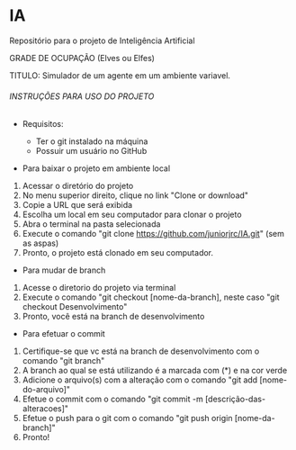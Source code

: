 # IA
Repositório para o projeto de Inteligência Artificial

GRADE DE OCUPAÇÃO (Elves ou Elfes)

TITULO: Simulador de um agente em um ambiente variavel.


###### INSTRUÇÕES PARA USO DO PROJETO ######

- Requisitos:
	- Ter o git instalado na máquina
	- Possuir um usuário no GitHub

- Para baixar o projeto em ambiente local
1. Acessar o diretório do projeto
2. No menu superior direito, clique no link "Clone or download"
3. Copie a URL que será exibida
4. Escolha um local em seu computador para clonar o projeto
5. Abra o terminal na pasta selecionada
6. Execute o comando "git clone https://github.com/juniorjrc/IA.git" (sem as aspas)
7. Pronto, o projeto está clonado em seu computador.

- Para mudar de branch
1. Acesse o diretorio do projeto via terminal
2. Execute o comando "git checkout [nome-da-branch], neste caso "git checkout Desenvolvimento"
3. Pronto, você está na branch de desenvolvimento

- Para efetuar o commit
1. Certifique-se que vc está na branch de desenvolvimento com o comando "git branch"
2. A branch ao qual se está utilizando é a marcada com (*) e na cor verde
3. Adicione o arquivo(s) com a alteração com o comando "git add [nome-do-arquivo]"
4. Efetue o commit com o comando "git commit -m [descrição-das-alteracoes]"
5. Efetue o push para o git com o comando "git push origin [nome-da-branch]"
6. Pronto!